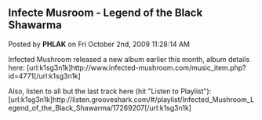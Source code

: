 ## Infecte Musroom - Legend of the Black Shawarma
Posted by **PHLAK** on Fri October 2nd, 2009 11:28:14 AM

Infected Mushroom released a new album earlier this month, album details here: [url:k1sg3n1k]http&#58;//www&#46;infected-mushroom&#46;com/music_item&#46;php?id=4771[/url:k1sg3n1k]

Also, listen to all but the last track here (hit &quot;Listen to Playlist&quot;): [url:k1sg3n1k]http&#58;//listen&#46;grooveshark&#46;com/#/playlist/Infected_Mushroom_Legend_of_the_Black_Shawarma/17269207[/url:k1sg3n1k]
